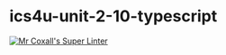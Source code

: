 # ics4u-unit-2-10-typescript

[![Mr Coxall's Super Linter](https://github.com/Rodas-Nega1/ics4u-unit-2-10-typescript/workflows/Mr%20Coxall's%20Super%20Linter/badge.svg)](https://github.com/Rodas-Nega1/ics4u-unit-2-10-typescript/actions/)
